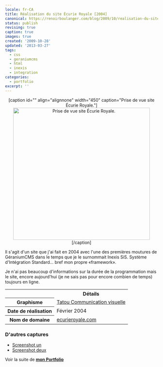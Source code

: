 ```yaml
---
locale: fr-CA
title: Réalisation du site Écurie Royale [2004]
canonical: https://renoirboulanger.com/blog/2009/10/realisation-du-site-ecurie-royale/
status: publish
revising: true
caption: true
images: true
created: '2009-10-28'
updated: '2013-03-27'
tags:
  - css
  - geraniumcms
  - html
  - inexis
  - integration
categories:
  - portfolio
excerpt: ''
---
```


<center>[caption id="" align="alignnone" width="450" caption="Prise de vue site Écurie Royale."]<a href="http://www.flickr.com/photos/inexisdotnet/4051258827/"><img title="Prise de vue site Écurie Royale. Redirige sur Flickr." src="http://farm3.static.flickr.com/2584/4051258827_0aec2be244.jpg" alt="Prise de vue site Écurie Royale." width="450" height="436" /></a>[/caption]</center>

<p>Il s'agit d'un site que j'ai fait en 2004 avec l'une des premières moutures de GéraniumCMS dans le temps que je le surnommait Inexis SiS. Système d'Intégration Standard... bref mon propre «framework».</p>
<!--more-->

<p>Je n'ai pas beaucoup d'informations sur la durée de la programmation mais le site, encore aujourd'hui (je ne sais pas pour encore combien de temps) toujours en ligne.</p>
<table class="dltable" border="0" cellspacing="0">
<tbody>
<tr>
<th class="nobg"></th>
<th scope="col">Détails</th>
</tr>
<tr>
<th class="spec" scope="row">Graphisme</th>
<td><a href="http://www.tatou.ca/">Tatou Communication visuelle</a></td>
</tr>
<tr>
<th class="spec" scope="row">Date de réalisation</th>
<td>Février 2004</td>
</tr>
<tr>
<th class="spec" scope="row">Nom de domaine</th>
<td><a href="http://www.ecurieroyale.com/">ecurieroyale.com</a></td>
</tr>
</tbody></table>
<h3>D'autres captures</h3>
<ul>
	<li><a title="Page accueil en 2009" rel="lightbox[1]" href="http://farm4.static.flickr.com/3525/4052003364_327fc6da48.jpg">Screenshot un</a></li>
	<li><a title="Page accueil en 2005" rel="lightbox[1]" href="http://farm1.static.flickr.com/53/192068263_3110890177.jpg">Screenshot deux</a></li>
</ul>

<p>Voir la suite de <strong><a href="/blog/category/portfolio">mon Portfolio</a></strong></p>